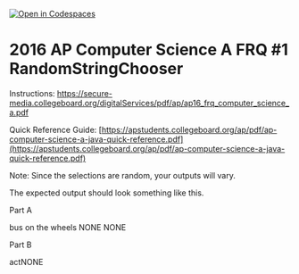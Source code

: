 [![Open in Codespaces](https://classroom.github.com/assets/launch-codespace-7f7980b617ed060a017424585567c406b6ee15c891e84e1186181d67ecf80aa0.svg)](https://classroom.github.com/open-in-codespaces?assignment_repo_id=14847364)
# 2016  AP Computer Science A FRQ #1 RandomStringChooser

Instructions: https://secure-media.collegeboard.org/digitalServices/pdf/ap/ap16_frq_computer_science_a.pdf

Quick Reference Guide:  [https://apstudents.collegeboard.org/ap/pdf/ap-computer-science-a-java-quick-reference.pdf](https://apstudents.collegeboard.org/ap/pdf/ap-computer-science-a-java-quick-reference.pdf) 

Note: Since the selections are random, your outputs will vary. 

 

The expected output should look something like this.

Part A

bus on the wheels NONE NONE 

Part B

actNONE
